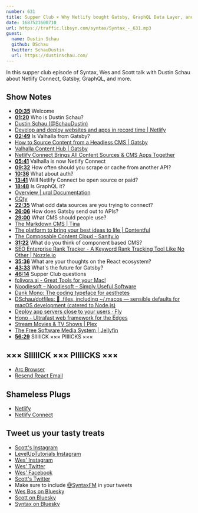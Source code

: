 ```yaml
---
number: 631
title: Supper Club × Why Netlify bought Gatsby, GraphQL Data Layer, and Headless CMS with Dustin Schau
date: 1687521600710
url: https://traffic.libsyn.com/syntax/Syntax_-_631.mp3
guest:
  name: Dustin Schau
  github: DSchau
  twitter: SchauDustin
  url: https://dustinschau.com/
---
```


In this supper club episode of Syntax, Wes and Scott talk with Dustin Schau about Netlify Connect, Gatsby, GraphQL, and more.

## Show Notes

- **[00:35](#t=00:35)** Welcome
- **[01:20](#t=01:20)** Who is Dustin Schau?
- [Dustin Schau (@SchauDustin)](https://twitter.com/SchauDustin)
- [Develop and deploy websites and apps in record time | Netlify](https://www.netlify.com/)
- **[02:49](#t=02:49)** Is Valhalla from Gatsby?
- [How to Source Content from a Headless CMS | Gatsby](https://www.gatsbyjs.com/docs/how-to/sourcing-data/headless-cms/)
- [Valhalla Content Hub | Gatsby](https://www.gatsbyjs.com/products/valhalla-content-hub/)
- [Netlify Connect Brings All Content Sources & CMS Apps Together](https://www.netlify.com/products/connect/)
- **[05:41](#t=05:41)** Valhalla is now Netlify Connect
- **[09:32](#t=09:32)** How often should you scrape or cache from another API?
- **[10:36](#t=10:36)** What about auth?
- **[13:41](#t=13:41)** Will Netlify Connect be open source or paid?
- **[18:48](#t=18:48)** Is GraphQL it?
- [Overview | urql Documentation](https://formidable.com/open-source/urql/docs/)
- [GQty](https://gqty.dev/)
- **[22:35](#t=22:35)** What odd data sources are you trying to connect?
- **[26:06](#t=26:06)** How does Gatsby send out to APIs?
- **[29:00](#t=29:00)** What CMS should people use?
- [The Markdown CMS | Tina](https://tina.io/)
- [The platform to bring your best ideas to life | Contentful](https://www.contentful.com/)
- [The Composable Content Cloud - Sanity.io](https://www.sanity.io/)
- **[31:22](#t=31:22)** What do you think of component based CMS?
- [SEO Enterprise Rank Tracker - A Keyword Rank Tracking Tool Like No Other | Nozzle.io](https://nozzle.io/)
- **[35:36](#t=35:36)** What are your thoughts on the React ecosystem?
- **[43:33](#t=43:33)** What's the future for Gatsby?
- **[46:14](#t=46:14)** Supper Club questions
- [folivora.ai - Great Tools for your Mac!](https://folivora.ai/)
- [Noodlesoft – Noodlesoft – Simply Useful Software](https://www.noodlesoft.com/)
- [Dank Mono: The coding typeface for aesthetes](https://philpl.gumroad.com/l/dank-mono)
- [DSchau/dotfiles: :wrench: .files, including ~/.macos — sensible defaults for macOS development (catered to Node.js)](https://github.com/DSchau/dotfiles)
- [Deploy app servers close to your users · Fly](https://fly.io/)
- [Hono - Ultrafast web framework for the Edges](https://hono.dev/)
- [Stream Movies & TV Shows | Plex](https://www.plex.tv/)
- [The Free Software Media System | Jellyfin](https://jellyfin.org/)
- **[56:29](#t=56:29)** SIIIIICK ××× PIIIICKS ×××

## ××× SIIIIICK ××× PIIIICKS ×××

- [Arc Browser](https://arc.net/)
- [Resend React Email](https://resend.com/)

## Shameless Plugs

- [Netlify](http://Netlify.com)
- [Netlify Connect](https://ntl.fyi/sanity)

## Tweet us your tasty treats

- [Scott's Instagram](https://www.instagram.com/stolinski/)
- [LevelUpTutorials Instagram](https://www.instagram.com/LevelUpTutorials/)
- [Wes' Instagram](https://www.instagram.com/wesbos/)
- [Wes' Twitter](https://twitter.com/wesbos)
- [Wes' Facebook](https://www.facebook.com/wesbos.developer)
- [Scott's Twitter](https://twitter.com/stolinski)
- Make sure to include [@SyntaxFM](https://twitter.com/SyntaxFM) in your tweets
- [Wes Bos on Bluesky](https://bsky.app/profile/wesbos.com)
- [Scott on Bluesky](https://bsky.app/profile/tolin.ski)
- [Syntax on Bluesky](https://bsky.app/profile/syntax.fm)
